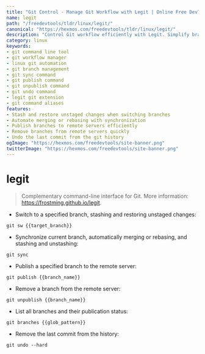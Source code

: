 ```yaml
---
title: "Git Control - Manage Git Workflow with Legit | Online Free DevTools by Hexmos"
name: legit
path: "/freedevtools/tldr/linux/legit/"
canonical: "https://hexmos.com/freedevtools/tldr/linux/legit/"
description: "Control Git workflow efficiently with Legit. Simplify branch management, synchronize changes, and publish updates seamlessly. Free online tool, no registration required."
category: linux
keywords:
- git command line tool
- git workflow manager
- linux git automation
- git branch management
- git sync command
- git publish command
- git unpublish command
- git undo command
- legit git extension
- git command aliases
features:
- Stash and restore unstaged changes when switching branches
- Automate merging or rebasing with synchronization
- Publish branches to remote servers efficiently
- Remove branches from remote servers quickly
- Undo the last commit from the git history
ogImage: "https://hexmos.com/freedevtools/site-banner.png"
twitterImage: "https://hexmos.com/freedevtools/site-banner.png"
---
```


# legit

> Complementary command-line interface for Git.
> More information: <https://frostming.github.io/legit>.

- Switch to a specified branch, stashing and restoring unstaged changes:

`git sw {{target_branch}}`

- Synchronize current branch, automatically merging or rebasing, and stashing and unstashing:

`git sync`

- Publish a specified branch to the remote server:

`git publish {{branch_name}}`

- Remove a branch from the remote server:

`git unpublish {{branch_name}}`

- List all branches and their publication status:

`git branches {{glob_pattern}}`

- Remove the last commit from the history:

`git undo --hard`
